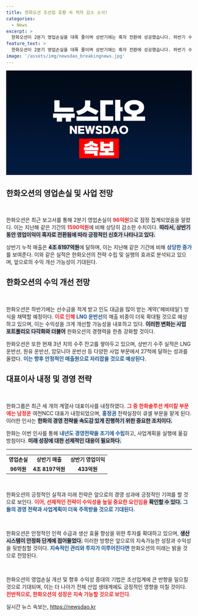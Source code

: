 ```yaml
---
title: 한화오션 조선업 호황 속 적자 감소 소식!
categories:
  - News
excerpt: >
  한화오션이 2분기 영업손실을 대폭 줄이며 상반기에는 흑자 전환에 성공했습니다. 하반기 수익 개선 전망과 함께 4600억원 규모의 군수지원함 수주 소식이 투자자들의 관심을 끌고 있습니다.
feature_text: >
  한화오션이 2분기 영업손실을 대폭 줄이며 상반기에는 흑자 전환에 성공했습니다. 하반기 수익 개선 전망과 함께 4600억원 규모의 군수지원함 수주 소식이 투자자들의 관심을 끌고 있습니다.
image: '/assets/img/newsdao_breakingnews.jpg'
---
```


<p><img src="/assets/img/newsdao_breakingnews.jpg" alt="ontimetimes 속보" /></p>

<h2 data-ke-size="size26">한화오션의 영업손실 및 사업 전망</h2>

<p data-ke-size="size16">&nbsp;</p>

<p>한화오션은 최근 보고서를 통해 2분기 영업손실이 <b><span style="color: #ee2323;">96억원</span></b>으로 잠정 집계되었음을 알렸다. 이는 지난해 같은 기간의 <b><span style="color: #ee2323;">1590억원</span></b>에 비해 상당히 감소한 수치이다. <b><span style="background-color: #21538527;">따라서, 상반기 동안 영업이익이 흑자로 전환됨에 따라 긍정적인 신호가 나타나고 있다.</span></b> </p>

<p>상반기 누적 매출은 <b><span style="background-color: #21538527;">4조 8197억원</span></b>에 달하며, 이는 지난해 같은 기간에 비해 <b><span style="color: #1a5490;">상당한 증가</span></b>를 보여준다. 이와 같은 실적은 한화오션의 전략 수립 및 실행의 효과로 분석되고 있으며, 앞으로의 수익 개선 가능성이 기대된다. </p>

<h2 data-ke-size="size26">한화오션의 수익 개선 전망</h2>

<p data-ke-size="size16">&nbsp;</p>

<p>한화오션은 하반기에는 선수금을 적게 받고 인도 대금을 많이 받는 계약('헤비테일') 방식을 채택할 예정이다. <b><span style="color: #ee2323;">이로 인해</span></b> <b><span style="color: #1a5490;">LNG 운반선</span></b>의 매출 비중이 더욱 확대될 것으로 예상하고 있으며, 이는 수익성을 크게 개선할 가능성을 내포하고 있다. <b><span style="background-color: #21538527;">이러한 변화는 사업 포트폴리오 다각화와 더불어</span></b> 한화오션의 경쟁력을 한층 강화할 것이다. </p>

<p>한화오션은 또한 현재 3년 치의 수주 잔고를 쌓아두고 있으며, 상반기 수주 실적은 LNG 운반선, 원유 운반선, 암모니아 운반선 등 다양한 사업 부문에서 27척에 달하는 성과를 올렸다. <b><span style="color: #1a5490;">이는 향후 안정적인 매출원으로 자리잡을 것으로 예상된다.</span></b></p>

<h2 data-ke-size="size26">대표이사 내정 및 경영 전략</h2>

<p data-ke-size="size16">&nbsp;</p>

<p>한화그룹은 최근 세 개의 계열사 대표이사를 내정하였다. <b><span style="color: #ee2323;">그 중 한화솔루션 케미칼 부문에는 남정운</span></b> 여천NCC 대표가 내정되었으며, <b><span style="color: #1a5490;">홍정권</span></b> 전략실장이 큐셀 부문을 맡게 된다. 이러한 인사는 <b><span style="background-color: #21538527;">한화의 경영 전략을 속도감 있게 진행하기 위한 중요한 조치이다.</span></b> </p>

<p>한화는 이번 인사를 통해 <b><span style="color: #1a5490;">내년도 경영전략을 조기에 수립</span></b>하고, 사업계획을 실행에 옮길 방침이다. <b><span style="background-color: #21538527;">미래 성장에 대한 선제적인 대응이 필요하다.</span></b> </p>

<hr/>

<table style="width: 100%; border-collapse: collapse;">
    <tbody>
        <tr>
            <td style="text-align: center; height: 17px;"><b>영업손실</b></td>
            <td style="text-align: center; height: 17px;"><b>상반기 매출</b></td>
            <td style="text-align: center; height: 17px;"><b>상반기 영업이익</b></td>
        </tr>
        <tr>
            <td style="text-align: center; height: 17px;"><b>96억원</b></td>
            <td style="text-align: center; height: 17px;"><b>4조 8197억원</b></td>
            <td style="text-align: center; height: 17px;"><b>433억원</b></td>
        </tr>
    </tbody>
</table>

<p data-ke-size="size16">&nbsp;</p> 

<p>한화오션의 긍정적인 실적과 미래 전략은 앞으로의 경영 성과에 긍정적인 기여를 할 것으로 보인다. <b><span style="color: #ee2323;">이어, 선제적인 전략이 수익성을 높일 중요한 요인임을</span></b> <b><span style="background-color: #21538527;">확인할 수 있다.</span></b> <b><span style="color: #1a5490;">그들의 경영 전략과 사업계획이 더욱 주목받을 것으로 기대된다.</span></b></p>

<p data-ke-size="size16">&nbsp;</p>

<p>한화오션은 안정적인 인력 수급과 생산 효율 향상을 위한 투자를 확대하고 있으며, <b><span style="background-color: #21538527;">생산 시스템이 안정화 단계에 접어들었다.</span></b> 이러한 방향은 앞으로의 지속가능한 성장과 수익성을 뒷받침할 것이다. <b><span style="color: #1a5490;">지속적인 관리와 투자가 이루어진다면</span></b> 한화오션의 미래는 밝을 것으로 전망된다. </p>

<p data-ke-size="size16">&nbsp;</p>

<p>한화오션의 영업손실 개선 및 향후 수익성 증대의 기법은 조선업계에 큰 반향을 일으킬 것으로 기대되며, 이는 더 나아가 전체 산업 생태계에도 긍정적인 영향을 미칠 것이다. <b><span style="color: #ee2323;">전반적으로, 한화오션의 성장은 지속 가능할 것으로 보인다.</span></b></p>
실시간 뉴스 속보는, <a href="https://newsdao.kr" rel="dofollow">https://newsdao.kr</a>


